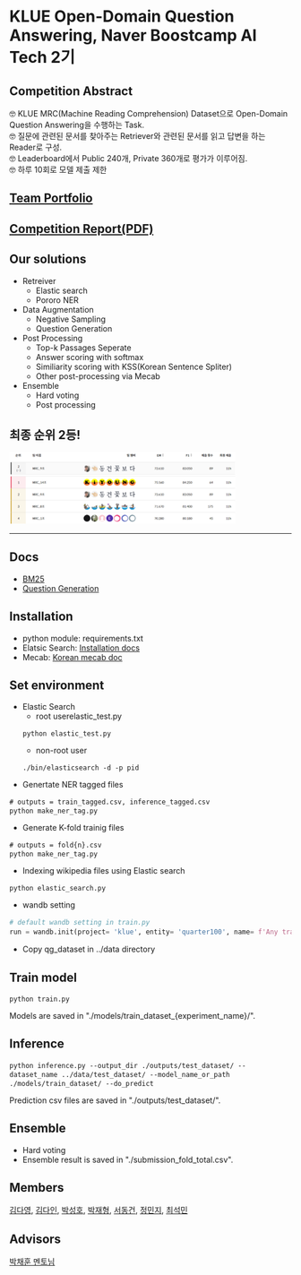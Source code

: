 # KLUE Open-Domain Question Answering, Naver Boostcamp AI Tech 2기
## Competition Abstract
🤓 KLUE MRC(Machine Reading Comprehension) Dataset으로 Open-Domain Question Answering을 수행하는 Task.  
🤓 질문에 관련된 문서를 찾아주는 Retriever와 관련된 문서를 읽고 답변을 하는 Reader로 구성.  
🤓 Leaderboard에서 Public 240개, Private 360개로 평가가 이루어짐.  
🤓 하루 10회로 모델 제출 제한

## [Team Portfolio](competition_results/nlp-p-p09_mrc.pdf)
## [Competition Report(PDF)](/)
## Our solutions
- Retreiver
  - Elastic search
  - Pororo NER
- Data Augmentation
  - Negative Sampling
  - Question Generation
- Post Processing
  - Top-k Passages Seperate
  - Answer scoring with softmax
  - Similiarity scoring with KSS(Korean Sentence Spliter)
  - Other post-processing via Mecab
- Ensemble
  - Hard voting
  - Post processing 

## 최종 순위 2등!
<img src="competition_results/capture.png" width="80%">

--- 
## Docs 
- [BM25](BM25/README.md)
- [Question Generation](question_generation/README.md)


## Installation

- python module: requirements.txt
- Elatsic Search: [Installation docs](https://www.elastic.co/guide/en/elasticsearch/reference/current/targz.html)
- Mecab: [Korean mecab doc](https://bitbucket.org/eunjeon/mecab-ko-dic/src/master/)


## Set environment
- Elastic Search  
  - root userelastic_test.py
  ```
  python elastic_test.py
  ```
  - non-root user
  ```
  ./bin/elasticsearch -d -p pid
  ``` 
- Genertate NER tagged files
```
# outputs = train_tagged.csv, inference_tagged.csv
python make_ner_tag.py
```
- Generate K-fold trainig files
```
# outputs = fold{n}.csv
python make_ner_tag.py
```

- Indexing wikipedia files using Elastic search
```
python elastic_search.py
```

- wandb setting
```python
# default wandb setting in train.py
run = wandb.init(project= 'klue', entity= 'quarter100', name= f'Any training name')
```
- Copy qg_dataset in ../data directory

## Train model
```
python train.py
```
Models are saved in "./models/train_dataset_{experiment_name}/".
## Inference
```
python inference.py --output_dir ./outputs/test_dataset/ --dataset_name ../data/test_dataset/ --model_name_or_path ./models/train_dataset/ --do_predict
```
Prediction csv files are saved in "./outputs/test_dataset/".
## Ensemble
- Hard voting
- Ensemble result is saved in "./submission_fold_total.csv".

## Members

[김다영](https://github.com/keemdy), [김다인](https://github.com/danny980521), [박성호](https://github.com/naem1023), [박재형](https://github.com/Jay-Ppark), [서동건](https://github.com/donggunseo), [정민지](https://github.com/minji-o-j), [최석민](https://github.com/RockMiin)

## Advisors
[박채훈 멘토님](https://github.com/ddehun)